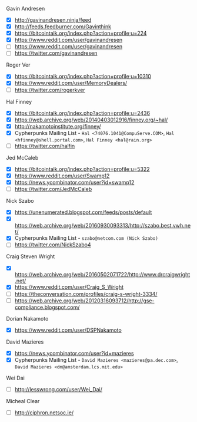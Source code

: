 Gavin Andresen
- [x] http://gavinandresen.ninja/feed
- [x] http://feeds.feedburner.com/Gavinthink
- [x] https://bitcointalk.org/index.php?action=profile;u=224
- [x] https://www.reddit.com/user/gavinandresen
- [ ] https://www.reddit.com/user/gavinandresen
- [ ] https://twitter.com/gavinandresen

Roger Ver
- [x] https://bitcointalk.org/index.php?action=profile;u=10310
- [x] https://www.reddit.com/user/MemoryDealers/
- [ ] https://twitter.com/rogerkver

Hal Finney
- [x] https://bitcointalk.org/index.php?action=profile;u=2436
- [x] https://web.archive.org/web/20140403012916/finney.org/~hal/
- [x] http://nakamotoinstitute.org/finney/
- [x] Cypherpunks Mailing List - `Hal <74076.1041@CompuServe.COM>`, `Hal <hfinney@shell.portal.com>`, `Hal Finney <hal@rain.org>`
- [ ] https://twitter.com/halfin

Jed McCaleb
- [x] https://bitcointalk.org/index.php?action=profile;u=5322
- [x] https://www.reddit.com/user/Swamp12
- [x] https://news.ycombinator.com/user?id=swamp12
- [ ] https://twitter.com/JedMcCaleb

Nick Szabo
- [x] https://unenumerated.blogspot.com/feeds/posts/default
- [x] https://web.archive.org/web/20160930093313/http://szabo.best.vwh.net/
- [x] Cypherpunks Mailing List - `szabo@netcom.com (Nick Szabo)`
- [ ] https://twitter.com/NickSzabo4

Craig Steven Wright
- [x] https://web.archive.org/web/20160502071722/http://www.drcraigwright.net/
- [x] https://www.reddit.com/user/Craig_S_Wright
- [ ] https://theconversation.com/profiles/craig-s-wright-3334/
- [ ] https://web.archive.org/web/20120316093712/http://gse-compliance.blogspot.com/

Dorian Nakamoto
- [x] https://www.reddit.com/user/DSPNakamoto

David Mazieres
- [x] https://news.ycombinator.com/user?id=mazieres
- [x] Cypherpunks Mailing List - `David Mazieres <mazieres@pa.dec.com>`, `David Mazieres <dm@amsterdam.lcs.mit.edu>`

Wei Dai
- [ ] http://lesswrong.com/user/Wei_Dai/

Micheal Clear
- [ ] http://ciphron.netsoc.ie/
